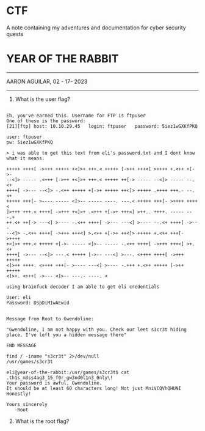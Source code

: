 # CTF
A note containing my adventures and documentation for cyber security quests


# YEAR OF THE RABBIT
----------------------------------------------------

AARON AGUILAR, 02 - 17- 2023


------------------------------------------------------

1. What is the user flag?
```

Eh, you've earned this. Username for FTP is ftpuser
One of these is the password:
[21][ftp] host: 10.10.29.45   login: ftpuser   password: 5iez1wGXKfPKQ

user: ftpuser
pw: 5iez1wGXKfPKQ

> i was able to get this text from eli's password.txt and I dont know what it means.

+++++ ++++[ ->+++ +++++ +<]>+ +++.< +++++ [->++ +++<] >++++ +.<++ +[->-
--<]> ----- .<+++ [->++ +<]>+ +++.< +++++ ++[-> ----- --<]> ----- --.<+
++++[ ->--- --<]> -.<++ +++++ +[->+ +++++ ++<]> +++++ .++++ +++.- --.<+
+++++ +++[- >---- ----- <]>-- ----- ----. ---.< +++++ +++[- >++++ ++++<
]>+++ +++.< ++++[ ->+++ +<]>+ .<+++ +[->+ +++<] >++.. ++++. ----- ---.+
++.<+ ++[-> ---<] >---- -.<++ ++++[ ->--- ---<] >---- --.<+ ++++[ ->---
--<]> -.<++ ++++[ ->+++ +++<] >.<++ +[->+ ++<]> +++++ +.<++ +++[- >++++
+<]>+ +++.< +++++ +[->- ----- <]>-- ----- -.<++ ++++[ ->+++ +++<] >+.<+
++++[ ->--- --<]> ---.< +++++ [->-- ---<] >---. <++++ ++++[ ->+++ +++++
<]>++ ++++. <++++ +++[- >---- ---<] >---- -.+++ +.<++ +++++ [->++ +++++
<]>+. <+++[ ->--- <]>-- ---.- ----. <

using brainfuck decoder I am able to get eli credentials

User: eli
Password: DSpDiM1wAEwid


Message from Root to Gwendoline:

"Gwendoline, I am not happy with you. Check our leet s3cr3t hiding place. I've left you a hidden message there"

END MESSAGE

find / -iname "s3cr3t" 2>/dev/null
/usr/games/s3cr3t

eli@year-of-the-rabbit:/usr/games/s3cr3t$ cat .th1s_m3ss4ag3_15_f0r_gw3nd0l1n3_0nly\! 
Your password is awful, Gwendoline. 
It should be at least 60 characters long! Not just MniVCQVhQHUNI
Honestly!

Yours sincerely
   -Root

```


2. What is the root flag?
```







````
